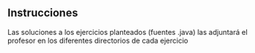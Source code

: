 ## Instrucciones ##
Las soluciones a los ejercicios planteados (fuentes .java) las adjuntará el profesor en los diferentes directorios de cada ejercicio
